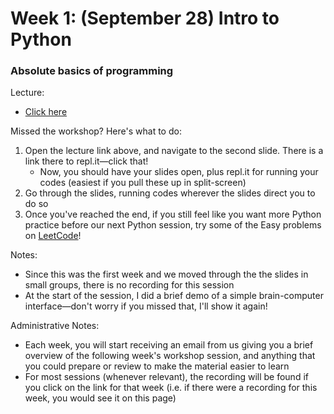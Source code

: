 # Week 1: (September 28) Intro to Python
### Absolute basics of programming

Lecture:
- [Click here](http://bit.ly/ntuoft-workshop-2)

Missed the workshop? Here's what to do:
1. Open the lecture link above, and navigate to the second slide. There is a link there to repl.it—click that!
    - Now, you should have your slides open, plus repl.it for running your codes (easiest if you pull these up in split-screen)
2. Go through the slides, running codes wherever the slides direct you to do so
3. Once you've reached the end, if you still feel like you want more Python practice before our next Python session, try some of the Easy problems on [LeetCode](https://leetcode.com/problemset/all/)!

Notes: 
- Since this was the first week and we moved through the the slides in small groups, there is no recording for this session
- At the start of the session, I did a brief demo of a simple brain-computer interface—don't worry if you missed that, I'll show it again!

Administrative Notes:
- Each week, you will start receiving an email from us giving you a brief overview of the following week's workshop session, and anything that you could prepare or review to make the material easier to learn
- For most sessions (whenever relevant), the recording will be found if you click on the link for that week (i.e. if there were a recording for this week, you would see it on this page) 
